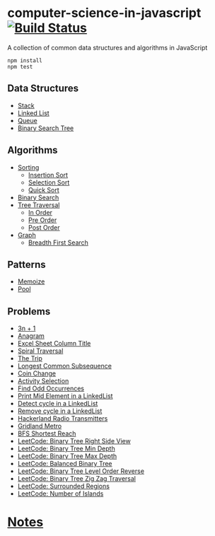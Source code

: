 # computer-science-in-javascript [![Build Status](https://travis-ci.org/ankeetmaini/computer-science-in-javascript.svg?branch=master)](https://travis-ci.org/ankeetmaini/computer-science-in-javascript)

A collection of common data structures and algorithms in JavaScript

```
npm install
npm test
```

## Data Structures

* [Stack](src/ds/Stack.js)
* [Linked List](src/ds/LinkedList.js)
* [Queue](src/ds/Queue.js)
* [Binary Search Tree](src/ds/BinarySearchTree.js)

## Algorithms

* [Sorting](src/algorithms/sorting)
  * [Insertion Sort](src/algorithms/sorting/InsertionSort.js)
  * [Selection Sort](src/algorithms/sorting/SelectionSort.js)
  * [Quick Sort](src/algorithms/sorting/QuickSort.js)
* [Binary Search](src/algorithms/BinarySearch.js)
* [Tree Traversal](src/algorithms/tree-traversals)
  * [In Order](src/algorithms/tree-traversals/InOrderTraversal.js)
  * [Pre Order](src/algorithms/tree-traversals/PreOrderTraversal.js)
  * [Post Order](src/algorithms/tree-traversals/PostOrderTraversal.js)
* [Graph](src/algorithms/graphs)
  * [Breadth First Search](src/algorithms/graphs/BreadthFirstSearch.js)

## Patterns

* [Memoize](src/patterns/Memoize.js)
* [Pool](src/patterns/Pool.js)

## Problems

* [3n + 1](src/problem-solving/3n+1.js)
* [Anagram](src/problem-solving/Anagram.js)
* [Excel Sheet Column Title](src/problem-solving/ExcelSheetColumnTitle.js)
* [Spiral Traversal](src/problem-solving/SpiralTraversal.js)
* [The Trip](src/problem-solving/TheTrip.js)
* [Longest Common Subsequence](src/problem-solving/LongestCommonSubsequence.js)
* [Coin Change](src/problem-solving/CoinChange.js)
* [Activity Selection](src/problem-solving/ActivitySelection.js)
* [Find Odd Occurrences](src/problem-solving/FindOddOccurrences.js)
* [Print Mid Element in a LinkedList](src/problem-solving/PrintMidElementLinkedList.js)
* [Detect cycle in a LinkedList](src/problem-solving/DetectLinkedListCycle.js)
* [Remove cycle in a LinkedList](src/problem-solving/RemoveLinkedListCycle.js)
* [Hackerland Radio Transmitters](src/problem-solving/HackerlandRadioTransmitters.js)
* [Gridland Metro](src/problem-solving/GridlandMetro.js)
* [BFS Shortest Reach](src/problem-solving/BreadthFirstSearchShortestReach.js)
* [LeetCode: Binary Tree Right Side View](src/problem-solving/BinaryTreeRightSideView.js)
* [LeetCode: Binary Tree Min Depth](src/problem-solving/BinaryTreeMinDepth.js)
* [LeetCode: Binary Tree Max Depth](src/problem-solving/BinaryTreeMaxDepth.js)
* [LeetCode: Balanced Binary Tree](src/problem-solving/BalancedBinaryTree.js)
* [LeetCode: Binary Tree Level Order Reverse](src/problem-solving/BinaryTreeLevelOrderReverse.js)
* [LeetCode: Binary Tree Zig Zag Traversal](src/problem-solving/BinaryTreeZigZagTraversal.js)
* [LeetCode: Surrounded Regions](src/problem-solving/SurroundedRegions.js)
* [LeetCode: Number of Islands](src/problem-solving/NumberOfIslands.js)

# [Notes](/docs)
